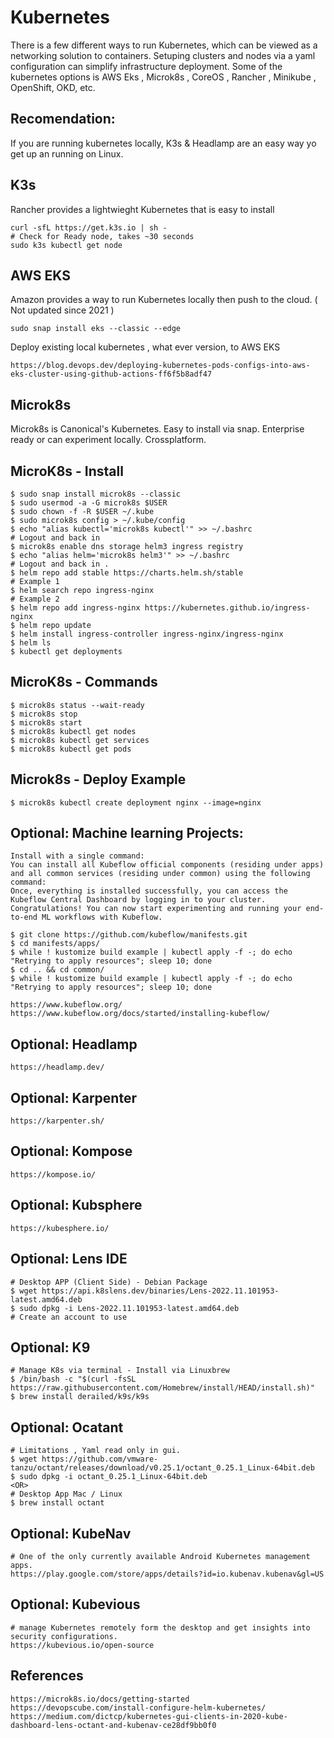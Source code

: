 Kubernetes
==========

There is a few different ways to run Kubernetes, which can be viewed as a networking solution to containers. 
Setuping clusters and nodes via a yaml configuration can simplify infrastructure deployment. Some of the 
kubernetes options is AWS Eks , Microk8s , CoreOS , Rancher , Minikube , OpenShift, OKD, etc. 

Recomendation:
--------------
If you are running kubernetes locally, K3s & Headlamp are an easy way yo get up an running on Linux.

K3s
----
Rancher provides a lightwieght Kubernetes that is easy to install

    curl -sfL https://get.k3s.io | sh - 
    # Check for Ready node, takes ~30 seconds 
    sudo k3s kubectl get node 

AWS EKS
-------
Amazon provides a way to run Kubernetes locally then push to the cloud. ( Not updated since 2021 )

    sudo snap install eks --classic --edge

Deploy existing local kubernetes , what ever version, to AWS EKS

    https://blog.devops.dev/deploying-kubernetes-pods-configs-into-aws-eks-cluster-using-github-actions-ff6f5b8adf47

Microk8s
---------
Microk8s is Canonical's Kubernetes. Easy to install via snap. Enterprise ready or can experiment locally. Crossplatform. 

MicroK8s - Install
------------------
  
    $ sudo snap install microk8s --classic 
    $ sudo usermod -a -G microk8s $USER
    $ sudo chown -f -R $USER ~/.kube 
    $ sudo microk8s config > ~/.kube/config
    $ echo "alias kubectl='microk8s kubectl'" >> ~/.bashrc
    # Logout and back in
    $ microk8s enable dns storage helm3 ingress registry
    $ echo "alias helm='microk8s helm3'" >> ~/.bashrc
    # Logout and back in . 
    $ helm repo add stable https://charts.helm.sh/stable
    # Example 1
    $ helm search repo ingress-nginx
    # Example 2
    $ helm repo add ingress-nginx https://kubernetes.github.io/ingress-nginx
    $ helm repo update
    $ helm install ingress-controller ingress-nginx/ingress-nginx
    $ helm ls
    $ kubectl get deployments

MicroK8s - Commands
------------------

    $ microk8s status --wait-ready
    $ microk8s stop
    $ microk8s start
    $ microk8s kubectl get nodes
    $ microk8s kubectl get services
    $ microk8s kubectl get pods
    
Microk8s - Deploy Example
------------------------

    $ microk8s kubectl create deployment nginx --image=nginx

Optional: Machine learning Projects:
-----------------------------------

    Install with a single command:
    You can install all Kubeflow official components (residing under apps) and all common services (residing under common) using the following command:
    Once, everything is installed successfully, you can access the Kubeflow Central Dashboard by logging in to your cluster.
    Congratulations! You can now start experimenting and running your end-to-end ML workflows with Kubeflow.

    $ git clone https://github.com/kubeflow/manifests.git
    $ cd manifests/apps/
    $ while ! kustomize build example | kubectl apply -f -; do echo "Retrying to apply resources"; sleep 10; done
    $ cd .. && cd common/
    $ while ! kustomize build example | kubectl apply -f -; do echo "Retrying to apply resources"; sleep 10; done

    https://www.kubeflow.org/
    https://www.kubeflow.org/docs/started/installing-kubeflow/

Optional: Headlamp
-------------------

    https://headlamp.dev/

Optional: Karpenter
-------------------

    https://karpenter.sh/

Optional: Kompose
------------------

    https://kompose.io/

Optional: Kubsphere
--------------------

    https://kubesphere.io/

Optional: Lens IDE
------------------

    # Desktop APP (Client Side) - Debian Package
    $ wget https://api.k8slens.dev/binaries/Lens-2022.11.101953-latest.amd64.deb
    $ sudo dpkg -i Lens-2022.11.101953-latest.amd64.deb
    # Create an account to use
    
Optional: K9
------------

    # Manage K8s via terminal - Install via Linuxbrew
    $ /bin/bash -c "$(curl -fsSL https://raw.githubusercontent.com/Homebrew/install/HEAD/install.sh)"
    $ brew install derailed/k9s/k9s

Optional: Ocatant
-----------------

    # Limitations , Yaml read only in gui. 
    $ wget https://github.com/vmware-tanzu/octant/releases/download/v0.25.1/octant_0.25.1_Linux-64bit.deb
    $ sudo dpkg -i octant_0.25.1_Linux-64bit.deb
    <OR>
    # Desktop App Mac / Linux
    $ brew install octant

Optional: KubeNav
----------------

    # One of the only currently available Android Kubernetes management apps. 
    https://play.google.com/store/apps/details?id=io.kubenav.kubenav&gl=US

Optional: Kubevious
--------------------

    # manage Kubernetes remotely form the desktop and get insights into security configurations.
    https://kubevious.io/open-source


References
----------

    https://microk8s.io/docs/getting-started
    https://devopscube.com/install-configure-helm-kubernetes/
    https://medium.com/dictcp/kubernetes-gui-clients-in-2020-kube-dashboard-lens-octant-and-kubenav-ce28df9bb0f0
